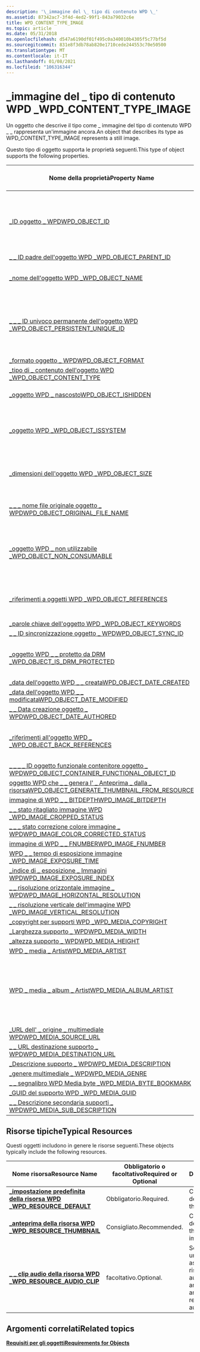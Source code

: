 ```yaml
---
description: '\_immagine del \_ tipo di contenuto WPD \_'
ms.assetid: 87342ac7-3f4d-4ed2-99f1-843a79032c6e
title: WPD_CONTENT_TYPE_IMAGE
ms.topic: article
ms.date: 05/31/2018
ms.openlocfilehash: d547a6190df01f495c0a340010b4305f5c77bf5d
ms.sourcegitcommit: 831e8f3db78ab820e1710cede244553c70e50500
ms.translationtype: MT
ms.contentlocale: it-IT
ms.lasthandoff: 01/08/2021
ms.locfileid: "106316344"
---
```

# <a name="wpd_content_type_image"></a><span data-ttu-id="2f4bd-103">\_immagine del \_ tipo di contenuto WPD \_</span><span class="sxs-lookup"><span data-stu-id="2f4bd-103">WPD\_CONTENT\_TYPE\_IMAGE</span></span>

<span data-ttu-id="2f4bd-104">Un oggetto che descrive il tipo come \_ immagine del tipo di contenuto WPD \_ \_ rappresenta un'immagine ancora.</span><span class="sxs-lookup"><span data-stu-id="2f4bd-104">An object that describes its type as WPD\_CONTENT\_TYPE\_IMAGE represents a still image.</span></span>

<span data-ttu-id="2f4bd-105">Questo tipo di oggetto supporta le proprietà seguenti.</span><span class="sxs-lookup"><span data-stu-id="2f4bd-105">This type of object supports the following properties.</span></span>



| <span data-ttu-id="2f4bd-106">Nome della proprietà</span><span class="sxs-lookup"><span data-stu-id="2f4bd-106">Property Name</span></span>                                                                                                         | <span data-ttu-id="2f4bd-107">Obbligatorio o facoltativo</span><span class="sxs-lookup"><span data-stu-id="2f4bd-107">Required or Optional</span></span>                                                                             |
|-----------------------------------------------------------------------------------------------------------------------|--------------------------------------------------------------------------------------------------|
| [<span data-ttu-id="2f4bd-108">\_ID oggetto \_ WPD</span><span class="sxs-lookup"><span data-stu-id="2f4bd-108">WPD\_OBJECT\_ID</span></span>](object-properties.md)                                                                | <span data-ttu-id="2f4bd-109">Obbligatorio, di sola lettura.</span><span class="sxs-lookup"><span data-stu-id="2f4bd-109">Required, read-only.</span></span> <span data-ttu-id="2f4bd-110">Un client non può impostare questa proprietà, anche in fase di creazione.</span><span class="sxs-lookup"><span data-stu-id="2f4bd-110">A client cannot set this property, even at creation time.</span></span>                   |
| [<span data-ttu-id="2f4bd-111">\_ \_ ID padre dell'oggetto WPD \_</span><span class="sxs-lookup"><span data-stu-id="2f4bd-111">WPD\_OBJECT\_PARENT\_ID</span></span>](object-properties.md)                                                 | <span data-ttu-id="2f4bd-112">Obbligatorio.</span><span class="sxs-lookup"><span data-stu-id="2f4bd-112">Required.</span></span>                                                                                        |
| [<span data-ttu-id="2f4bd-113">\_nome dell'oggetto WPD \_</span><span class="sxs-lookup"><span data-stu-id="2f4bd-113">WPD\_OBJECT\_NAME</span></span>](object-properties.md)                                                            | <span data-ttu-id="2f4bd-114">Obbligatorio se l'oggetto rappresenta un file.</span><span class="sxs-lookup"><span data-stu-id="2f4bd-114">Required if the object represents a file.</span></span>                                                        |
| [<span data-ttu-id="2f4bd-115">\_ \_ \_ ID univoco permanente dell'oggetto WPD \_</span><span class="sxs-lookup"><span data-stu-id="2f4bd-115">WPD\_OBJECT\_PERSISTENT\_UNIQUE\_ID</span></span>](object-properties.md)                          | <span data-ttu-id="2f4bd-116">Obbligatorio, di sola lettura.</span><span class="sxs-lookup"><span data-stu-id="2f4bd-116">Required, read-only.</span></span> <span data-ttu-id="2f4bd-117">Un client non può impostare questa proprietà, anche in fase di creazione.</span><span class="sxs-lookup"><span data-stu-id="2f4bd-117">A client cannot set this property, even at creation time.</span></span>                   |
| [<span data-ttu-id="2f4bd-118">\_formato oggetto \_ WPD</span><span class="sxs-lookup"><span data-stu-id="2f4bd-118">WPD\_OBJECT\_FORMAT</span></span>](object-properties.md)                                                        | <span data-ttu-id="2f4bd-119">Obbligatorio.</span><span class="sxs-lookup"><span data-stu-id="2f4bd-119">Required.</span></span>                                                                                        |
| [<span data-ttu-id="2f4bd-120">\_tipo di \_ contenuto dell'oggetto WPD \_</span><span class="sxs-lookup"><span data-stu-id="2f4bd-120">WPD\_OBJECT\_CONTENT\_TYPE</span></span>](object-properties.md)                                           | <span data-ttu-id="2f4bd-121">Obbligatorio.</span><span class="sxs-lookup"><span data-stu-id="2f4bd-121">Required.</span></span>                                                                                        |
| [<span data-ttu-id="2f4bd-122">\_oggetto WPD \_ nascosto</span><span class="sxs-lookup"><span data-stu-id="2f4bd-122">WPD\_OBJECT\_ISHIDDEN</span></span>](object-properties.md)                                                    | <span data-ttu-id="2f4bd-123">Obbligatorio se l'oggetto è nascosto.</span><span class="sxs-lookup"><span data-stu-id="2f4bd-123">Required if the object is hidden.</span></span>                                                                |
| [<span data-ttu-id="2f4bd-124">\_oggetto WPD \_</span><span class="sxs-lookup"><span data-stu-id="2f4bd-124">WPD\_OBJECT\_ISSYSTEM</span></span>](object-properties.md)                                                    | <span data-ttu-id="2f4bd-125">Obbligatorio se l'oggetto è un oggetto di sistema (rappresenta un file di sistema).</span><span class="sxs-lookup"><span data-stu-id="2f4bd-125">Required if the object is a system object (represents a system file).</span></span>                            |
| [<span data-ttu-id="2f4bd-126">\_dimensioni dell'oggetto WPD \_</span><span class="sxs-lookup"><span data-stu-id="2f4bd-126">WPD\_OBJECT\_SIZE</span></span>](object-properties.md)                                                            | <span data-ttu-id="2f4bd-127">Obbligatorio se l'oggetto ha almeno una risorsa.</span><span class="sxs-lookup"><span data-stu-id="2f4bd-127">Required if the object has at least one resource.</span></span>                                                |
| [<span data-ttu-id="2f4bd-128">\_ \_ \_ nome file originale oggetto \_ WPD</span><span class="sxs-lookup"><span data-stu-id="2f4bd-128">WPD\_OBJECT\_ORIGINAL\_FILE\_NAME</span></span>](object-properties.md)                              | <span data-ttu-id="2f4bd-129">Obbligatorio se l'oggetto rappresenta un file.</span><span class="sxs-lookup"><span data-stu-id="2f4bd-129">Required if the object represents a file.</span></span>                                                        |
| [<span data-ttu-id="2f4bd-130">\_oggetto WPD \_ non utilizzabile \_</span><span class="sxs-lookup"><span data-stu-id="2f4bd-130">WPD\_OBJECT\_NON\_CONSUMABLE</span></span>](object-properties.md)                                       | <span data-ttu-id="2f4bd-131">Consigliato se l'oggetto non è destinato all'utilizzo da parte del dispositivo.</span><span class="sxs-lookup"><span data-stu-id="2f4bd-131">Recommended if the object is not meant for consumption by the device.</span></span>                            |
| [<span data-ttu-id="2f4bd-132">\_riferimenti a oggetti WPD \_</span><span class="sxs-lookup"><span data-stu-id="2f4bd-132">WPD\_OBJECT\_REFERENCES</span></span>](object-properties.md)                                                | <span data-ttu-id="2f4bd-133">Obbligatorio se l'oggetto contiene riferimenti ad altri oggetti.</span><span class="sxs-lookup"><span data-stu-id="2f4bd-133">Required if the object has references to other objects.</span></span>                                          |
| [<span data-ttu-id="2f4bd-134">\_parole chiave dell'oggetto WPD \_</span><span class="sxs-lookup"><span data-stu-id="2f4bd-134">WPD\_OBJECT\_KEYWORDS</span></span>](object-properties.md)                                                    | <span data-ttu-id="2f4bd-135">facoltativo.</span><span class="sxs-lookup"><span data-stu-id="2f4bd-135">Optional.</span></span>                                                                                        |
| [<span data-ttu-id="2f4bd-136">\_ \_ ID sincronizzazione oggetto \_ WPD</span><span class="sxs-lookup"><span data-stu-id="2f4bd-136">WPD\_OBJECT\_SYNC\_ID</span></span>](object-properties.md)                                                     | <span data-ttu-id="2f4bd-137">facoltativo.</span><span class="sxs-lookup"><span data-stu-id="2f4bd-137">Optional.</span></span>                                                                                        |
| [<span data-ttu-id="2f4bd-138">\_oggetto WPD \_ \_ protetto da DRM \_</span><span class="sxs-lookup"><span data-stu-id="2f4bd-138">WPD\_OBJECT\_IS\_DRM\_PROTECTED</span></span>](object-properties.md)                                  | <span data-ttu-id="2f4bd-139">Obbligatorio se l'oggetto è protetto dalla tecnologia DRM.</span><span class="sxs-lookup"><span data-stu-id="2f4bd-139">Required if the object is protected by DRM technology.</span></span>                                           |
| [<span data-ttu-id="2f4bd-140">\_data dell'oggetto WPD \_ \_ creata</span><span class="sxs-lookup"><span data-stu-id="2f4bd-140">WPD\_OBJECT\_DATE\_CREATED</span></span>](object-properties.md)                                           | <span data-ttu-id="2f4bd-141">facoltativo.</span><span class="sxs-lookup"><span data-stu-id="2f4bd-141">Optional.</span></span>                                                                                        |
| [<span data-ttu-id="2f4bd-142">\_data dell'oggetto WPD \_ \_ modificata</span><span class="sxs-lookup"><span data-stu-id="2f4bd-142">WPD\_OBJECT\_DATE\_MODIFIED</span></span>](object-properties.md)                                         | <span data-ttu-id="2f4bd-143">Consigliato.</span><span class="sxs-lookup"><span data-stu-id="2f4bd-143">Recommended.</span></span>                                                                                     |
| [<span data-ttu-id="2f4bd-144">\_ \_ Data creazione oggetto \_ WPD</span><span class="sxs-lookup"><span data-stu-id="2f4bd-144">WPD\_OBJECT\_DATE\_AUTHORED</span></span>](object-properties.md)                                         | <span data-ttu-id="2f4bd-145">facoltativo.</span><span class="sxs-lookup"><span data-stu-id="2f4bd-145">Optional.</span></span>                                                                                        |
| [<span data-ttu-id="2f4bd-146">\_riferimenti all'oggetto WPD \_ \_</span><span class="sxs-lookup"><span data-stu-id="2f4bd-146">WPD\_OBJECT\_BACK\_REFERENCES</span></span>](object-properties.md)                                                                | <span data-ttu-id="2f4bd-147">Consigliato se un altro oggetto fa riferimento all'oggetto.</span><span class="sxs-lookup"><span data-stu-id="2f4bd-147">Recommended if the object is referenced by another object.</span></span>                                       |
| [<span data-ttu-id="2f4bd-148">\_ \_ \_ \_ ID oggetto funzionale contenitore oggetto \_ WPD</span><span class="sxs-lookup"><span data-stu-id="2f4bd-148">WPD\_OBJECT\_CONTAINER\_FUNCTIONAL\_OBJECT\_ID</span></span>](object-properties.md)     | <span data-ttu-id="2f4bd-149">facoltativo.</span><span class="sxs-lookup"><span data-stu-id="2f4bd-149">Optional.</span></span>                                                                                        |
| [<span data-ttu-id="2f4bd-150">oggetto WPD che \_ \_ genera l' \_ Anteprima \_ dalla \_ risorsa</span><span class="sxs-lookup"><span data-stu-id="2f4bd-150">WPD\_OBJECT\_GENERATE\_THUMBNAIL\_FROM\_RESOURCE</span></span>](object-properties.md) | <span data-ttu-id="2f4bd-151">facoltativo.</span><span class="sxs-lookup"><span data-stu-id="2f4bd-151">Optional.</span></span>                                                                                        |
| [<span data-ttu-id="2f4bd-152">immagine di WPD \_ \_ BITDEPTH</span><span class="sxs-lookup"><span data-stu-id="2f4bd-152">WPD\_IMAGE\_BITDEPTH</span></span>](image-properties.md)                                                       | <span data-ttu-id="2f4bd-153">Consigliato.</span><span class="sxs-lookup"><span data-stu-id="2f4bd-153">Recommended.</span></span>                                                                                     |
| [<span data-ttu-id="2f4bd-154">\_ \_ stato ritagliato immagine WPD \_</span><span class="sxs-lookup"><span data-stu-id="2f4bd-154">WPD\_IMAGE\_CROPPED\_STATUS</span></span>](image-properties.md)                                          | <span data-ttu-id="2f4bd-155">facoltativo.</span><span class="sxs-lookup"><span data-stu-id="2f4bd-155">Optional.</span></span>                                                                                        |
| [<span data-ttu-id="2f4bd-156">\_ \_ \_ stato correzione colore immagine \_ WPD</span><span class="sxs-lookup"><span data-stu-id="2f4bd-156">WPD\_IMAGE\_COLOR\_CORRECTED\_STATUS</span></span>](image-properties.md)                         | <span data-ttu-id="2f4bd-157">facoltativo.</span><span class="sxs-lookup"><span data-stu-id="2f4bd-157">Optional.</span></span>                                                                                        |
| [<span data-ttu-id="2f4bd-158">immagine di WPD \_ \_ FNUMBER</span><span class="sxs-lookup"><span data-stu-id="2f4bd-158">WPD\_IMAGE\_FNUMBER</span></span>](image-properties.md)                                                                           | <span data-ttu-id="2f4bd-159">facoltativo.</span><span class="sxs-lookup"><span data-stu-id="2f4bd-159">Optional.</span></span>                                                                                        |
| [<span data-ttu-id="2f4bd-160">WPD \_ \_ tempo di esposizione immagine \_</span><span class="sxs-lookup"><span data-stu-id="2f4bd-160">WPD\_IMAGE\_EXPOSURE\_TIME</span></span>](image-properties.md)                                                                    | <span data-ttu-id="2f4bd-161">facoltativo.</span><span class="sxs-lookup"><span data-stu-id="2f4bd-161">Optional.</span></span>                                                                                        |
| [<span data-ttu-id="2f4bd-162">\_indice di \_ esposizione \_ Immagini WPD</span><span class="sxs-lookup"><span data-stu-id="2f4bd-162">WPD\_IMAGE\_EXPOSURE\_INDEX</span></span>](image-properties.md)                                                                   | <span data-ttu-id="2f4bd-163">facoltativo.</span><span class="sxs-lookup"><span data-stu-id="2f4bd-163">Optional.</span></span>                                                                                        |
| [<span data-ttu-id="2f4bd-164">\_ \_ risoluzione orizzontale immagine \_ WPD</span><span class="sxs-lookup"><span data-stu-id="2f4bd-164">WPD\_IMAGE\_HORIZONTAL\_RESOLUTION</span></span>](image-properties.md)                                                            | <span data-ttu-id="2f4bd-165">facoltativo.</span><span class="sxs-lookup"><span data-stu-id="2f4bd-165">Optional.</span></span>                                                                                        |
| [<span data-ttu-id="2f4bd-166">\_ \_ risoluzione verticale dell'immagine WPD \_</span><span class="sxs-lookup"><span data-stu-id="2f4bd-166">WPD\_IMAGE\_VERTICAL\_RESOLUTION</span></span>](image-properties.md)                                                              | <span data-ttu-id="2f4bd-167">facoltativo.</span><span class="sxs-lookup"><span data-stu-id="2f4bd-167">Optional.</span></span>                                                                                        |
| [<span data-ttu-id="2f4bd-168">\_copyright per supporti WPD \_</span><span class="sxs-lookup"><span data-stu-id="2f4bd-168">WPD\_MEDIA\_COPYRIGHT</span></span>](media-properties.md)                                                     | <span data-ttu-id="2f4bd-169">facoltativo.</span><span class="sxs-lookup"><span data-stu-id="2f4bd-169">Optional.</span></span>                                                                                        |
| [<span data-ttu-id="2f4bd-170">\_Larghezza supporto \_ WPD</span><span class="sxs-lookup"><span data-stu-id="2f4bd-170">WPD\_MEDIA\_WIDTH</span></span>](media-properties.md)                                                             | <span data-ttu-id="2f4bd-171">Obbligatorio.</span><span class="sxs-lookup"><span data-stu-id="2f4bd-171">Required.</span></span>                                                                                        |
| [<span data-ttu-id="2f4bd-172">\_altezza supporto \_ WPD</span><span class="sxs-lookup"><span data-stu-id="2f4bd-172">WPD\_MEDIA\_HEIGHT</span></span>](media-properties.md)                                                           | <span data-ttu-id="2f4bd-173">Obbligatorio.</span><span class="sxs-lookup"><span data-stu-id="2f4bd-173">Required.</span></span>                                                                                        |
| [<span data-ttu-id="2f4bd-174">WPD \_ media \_ Artist</span><span class="sxs-lookup"><span data-stu-id="2f4bd-174">WPD\_MEDIA\_ARTIST</span></span>](media-properties.md)                                                                            | <span data-ttu-id="2f4bd-175">Consigliato.</span><span class="sxs-lookup"><span data-stu-id="2f4bd-175">Recommended.</span></span>                                                                                     |
| [<span data-ttu-id="2f4bd-176">WPD \_ media \_ album \_ Artist</span><span class="sxs-lookup"><span data-stu-id="2f4bd-176">WPD\_MEDIA\_ALBUM\_ARTIST</span></span>](media-properties.md)                                                                     | <span data-ttu-id="2f4bd-177">Consigliato.</span><span class="sxs-lookup"><span data-stu-id="2f4bd-177">Recommended.</span></span> <span data-ttu-id="2f4bd-178">Questa proprietà identifica la persona, o persone, che ha originariamente creato questo oggetto.</span><span class="sxs-lookup"><span data-stu-id="2f4bd-178">This property identifies the person, or people, who originally created this object.</span></span> |
| [<span data-ttu-id="2f4bd-179">\_URL dell' \_ origine \_ multimediale WPD</span><span class="sxs-lookup"><span data-stu-id="2f4bd-179">WPD\_MEDIA\_SOURCE\_URL</span></span>](media-properties.md)                                                                       | <span data-ttu-id="2f4bd-180">facoltativo.</span><span class="sxs-lookup"><span data-stu-id="2f4bd-180">Optional.</span></span>                                                                                        |
| [<span data-ttu-id="2f4bd-181">\_ \_ URL destinazione supporto \_ WPD</span><span class="sxs-lookup"><span data-stu-id="2f4bd-181">WPD\_MEDIA\_DESTINATION\_URL</span></span>](media-properties.md)                                                                  | <span data-ttu-id="2f4bd-182">facoltativo.</span><span class="sxs-lookup"><span data-stu-id="2f4bd-182">Optional.</span></span>                                                                                        |
| [<span data-ttu-id="2f4bd-183">\_Descrizione supporto \_ WPD</span><span class="sxs-lookup"><span data-stu-id="2f4bd-183">WPD\_MEDIA\_DESCRIPTION</span></span>](media-properties.md)                                                                       | <span data-ttu-id="2f4bd-184">facoltativo.</span><span class="sxs-lookup"><span data-stu-id="2f4bd-184">Optional.</span></span>                                                                                        |
| [<span data-ttu-id="2f4bd-185">\_genere multimediale \_ WPD</span><span class="sxs-lookup"><span data-stu-id="2f4bd-185">WPD\_MEDIA\_GENRE</span></span>](media-properties.md)                                                                             | <span data-ttu-id="2f4bd-186">facoltativo.</span><span class="sxs-lookup"><span data-stu-id="2f4bd-186">Optional.</span></span>                                                                                        |
| [<span data-ttu-id="2f4bd-187">\_ \_ segnalibro WPD Media byte \_</span><span class="sxs-lookup"><span data-stu-id="2f4bd-187">WPD\_MEDIA\_BYTE\_BOOKMARK</span></span>](media-properties.md)                                                                    | <span data-ttu-id="2f4bd-188">facoltativo.</span><span class="sxs-lookup"><span data-stu-id="2f4bd-188">Optional.</span></span>                                                                                        |
| [<span data-ttu-id="2f4bd-189">\_GUID del supporto WPD \_</span><span class="sxs-lookup"><span data-stu-id="2f4bd-189">WPD\_MEDIA\_GUID</span></span>](media-properties.md)                                                                              | <span data-ttu-id="2f4bd-190">facoltativo.</span><span class="sxs-lookup"><span data-stu-id="2f4bd-190">Optional.</span></span>                                                                                        |
| [<span data-ttu-id="2f4bd-191">\_ \_ Descrizione secondaria supporti \_ WPD</span><span class="sxs-lookup"><span data-stu-id="2f4bd-191">WPD\_MEDIA\_SUB\_DESCRIPTION</span></span>](media-properties.md)                                                                  | <span data-ttu-id="2f4bd-192">facoltativo.</span><span class="sxs-lookup"><span data-stu-id="2f4bd-192">Optional.</span></span>                                                                                        |



 

## <a name="typical-resources"></a><span data-ttu-id="2f4bd-193">Risorse tipiche</span><span class="sxs-lookup"><span data-stu-id="2f4bd-193">Typical Resources</span></span>

<span data-ttu-id="2f4bd-194">Questi oggetti includono in genere le risorse seguenti.</span><span class="sxs-lookup"><span data-stu-id="2f4bd-194">These objects typically include the following resources.</span></span>



| <span data-ttu-id="2f4bd-195">Nome risorsa</span><span class="sxs-lookup"><span data-stu-id="2f4bd-195">Resource Name</span></span>                                                 | <span data-ttu-id="2f4bd-196">Obbligatorio o facoltativo</span><span class="sxs-lookup"><span data-stu-id="2f4bd-196">Required or Optional</span></span> | <span data-ttu-id="2f4bd-197">Descrizione</span><span class="sxs-lookup"><span data-stu-id="2f4bd-197">Description</span></span>                                                                              |
|---------------------------------------------------------------|----------------------|------------------------------------------------------------------------------------------|
| [<span data-ttu-id="2f4bd-198">**\_impostazione predefinita della risorsa WPD \_**</span><span class="sxs-lookup"><span data-stu-id="2f4bd-198">**WPD\_RESOURCE\_DEFAULT**</span></span>](wpd-resource-default.md)        | <span data-ttu-id="2f4bd-199">Obbligatorio.</span><span class="sxs-lookup"><span data-stu-id="2f4bd-199">Required.</span></span>            | <span data-ttu-id="2f4bd-200">Contiene i dati dell'immagine.</span><span class="sxs-lookup"><span data-stu-id="2f4bd-200">Contains the image data.</span></span>                                                                 |
| [<span data-ttu-id="2f4bd-201">**\_anteprima della risorsa WPD \_**</span><span class="sxs-lookup"><span data-stu-id="2f4bd-201">**WPD\_RESOURCE\_THUMBNAIL**</span></span>](wpd-resource-thumbnail.md)    | <span data-ttu-id="2f4bd-202">Consigliato.</span><span class="sxs-lookup"><span data-stu-id="2f4bd-202">Recommended.</span></span>         | <span data-ttu-id="2f4bd-203">Contiene l'anteprima dell'immagine.</span><span class="sxs-lookup"><span data-stu-id="2f4bd-203">Contains the thumbnail for the image.</span></span>                                                    |
| [<span data-ttu-id="2f4bd-204">**\_ \_ clip audio della risorsa WPD \_**</span><span class="sxs-lookup"><span data-stu-id="2f4bd-204">**WPD\_RESOURCE\_AUDIO\_CLIP**</span></span>](wpd-resource-audio-clip.md) | <span data-ttu-id="2f4bd-205">facoltativo.</span><span class="sxs-lookup"><span data-stu-id="2f4bd-205">Optional.</span></span>            | <span data-ttu-id="2f4bd-206">Se questa immagine ha un'annotazione audio associata, questa risorsa contiene i dati audio.</span><span class="sxs-lookup"><span data-stu-id="2f4bd-206">If this image has an associated audio annotation, this resource contains the audio data.</span></span> |



 

## <a name="related-topics"></a><span data-ttu-id="2f4bd-207">Argomenti correlati</span><span class="sxs-lookup"><span data-stu-id="2f4bd-207">Related topics</span></span>

<dl> <dt>

[<span data-ttu-id="2f4bd-208">**Requisiti per gli oggetti**</span><span class="sxs-lookup"><span data-stu-id="2f4bd-208">**Requirements for Objects**</span></span>](requirements-for-objects.md)
</dt> </dl>

 

 



